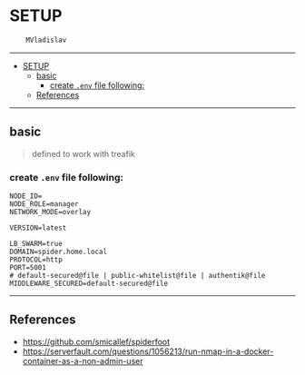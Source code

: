 # SETUP

```sh
    MVladislav
```

---

- [SETUP](#setup)
  - [basic](#basic)
    - [create `.env` file following:](#create-env-file-following)
  - [References](#references)

---

## basic

> defined to work with treafik

### create `.env` file following:

```env
NODE_ID=
NODE_ROLE=manager
NETWORK_MODE=overlay

VERSION=latest

LB_SWARM=true
DOMAIN=spider.home.local
PROTOCOL=http
PORT=5001
# default-secured@file | public-whitelist@file | authentik@file
MIDDLEWARE_SECURED=default-secured@file
```

---

## References

- <https://github.com/smicallef/spiderfoot>
- <https://serverfault.com/questions/1056213/run-nmap-in-a-docker-container-as-a-non-admin-user>
